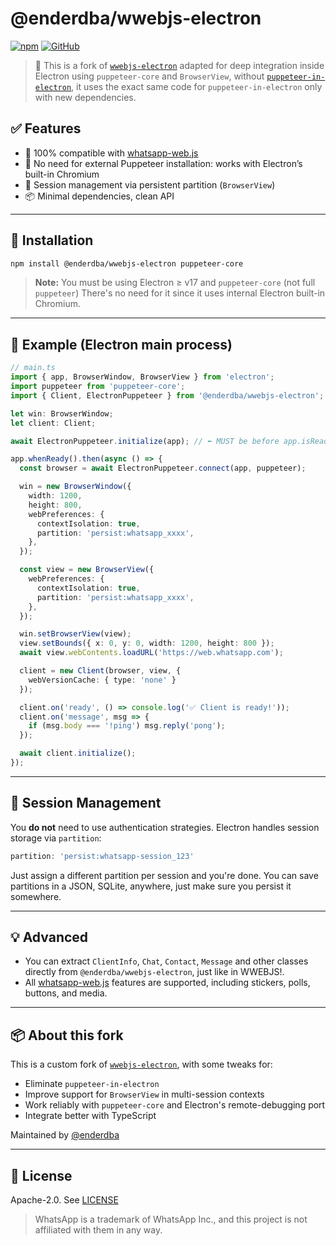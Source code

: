 
# @enderdba/wwebjs-electron

[![npm](https://img.shields.io/npm/v/@enderdba/wwebjs-electron)](https://www.npmjs.com/package/@enderdba/wwebjs-electron)
[![GitHub](https://img.shields.io/github/stars/enderdba/wwebjs-electron?style=social)](https://github.com/enderdba/wwebjs-electron)

> 🧠 This is a fork of [`wwebjs-electron`](https://github.com/AndyTargino/wwebjs-electron) adapted for deep integration inside Electron using `puppeteer-core` and `BrowserView`, without [`puppeteer-in-electron`](https://github.com/TrevorSundberg/puppeteer-in-electron), it uses the exact same code for `puppeteer-in-electron` only with new dependencies.

## ✅ Features

- 🧩 100% compatible with [whatsapp-web.js](https://github.com/pedroslopez/whatsapp-web.js)
- 🧠 No need for external Puppeteer installation: works with Electron’s built-in Chromium
- 🔐 Session management via persistent partition (`BrowserView`)
- 📦 Minimal dependencies, clean API

---

## 🚀 Installation

```bash
npm install @enderdba/wwebjs-electron puppeteer-core
```

> **Note:** You must be using Electron ≥ v17 and `puppeteer-core` (not full `puppeteer`) There's no need for it since it uses internal Electron built-in Chromium.

---

## 🧪 Example (Electron main process)

```ts
// main.ts
import { app, BrowserWindow, BrowserView } from 'electron';
import puppeteer from 'puppeteer-core';
import { Client, ElectronPuppeteer } from '@enderdba/wwebjs-electron';

let win: BrowserWindow;
let client: Client;

await ElectronPuppeteer.initialize(app); // ⬅️ MUST be before app.isReady()

app.whenReady().then(async () => {
  const browser = await ElectronPuppeteer.connect(app, puppeteer);

  win = new BrowserWindow({
    width: 1200,
    height: 800,
    webPreferences: {
      contextIsolation: true,
      partition: 'persist:whatsapp_xxxx',
    },
  });

  const view = new BrowserView({
    webPreferences: {
      contextIsolation: true,
      partition: 'persist:whatsapp_xxxx',
    },
  });

  win.setBrowserView(view);
  view.setBounds({ x: 0, y: 0, width: 1200, height: 800 });
  await view.webContents.loadURL('https://web.whatsapp.com');

  client = new Client(browser, view, {
    webVersionCache: { type: 'none' }
  });

  client.on('ready', () => console.log('✅ Client is ready!'));
  client.on('message', msg => {
    if (msg.body === '!ping') msg.reply('pong');
  });

  await client.initialize();
});
```

---

## 📌 Session Management

You **do not** need to use authentication strategies. Electron handles session storage via `partition`:

```ts
partition: 'persist:whatsapp-session_123'
```

Just assign a different partition per session and you're done.
You can save partitions in a JSON, SQLite, anywhere, just make sure you persist it somewhere.

---

## 💡 Advanced

- You can extract `ClientInfo`, `Chat`, `Contact`, `Message` and other classes directly from `@enderdba/wwebjs-electron`, just like in WWEBJS!.
- All [whatsapp-web.js](https://github.com/pedroslopez/whatsapp-web.js) features are supported, including stickers, polls, buttons, and media.

---

## 📦 About this fork

This is a custom fork of [`wwebjs-electron`](https://github.com/AndyTargino/wwebjs-electron), with some tweaks for:

- Eliminate `puppeteer-in-electron`
- Improve support for `BrowserView` in multi-session contexts
- Work reliably with `puppeteer-core` and Electron's remote-debugging port
- Integrate better with TypeScript

Maintained by [@enderdba](https://github.com/enderdba)

---

## 📄 License

Apache-2.0. See [LICENSE](./LICENSE)

> WhatsApp is a trademark of WhatsApp Inc., and this project is not affiliated with them in any way.
